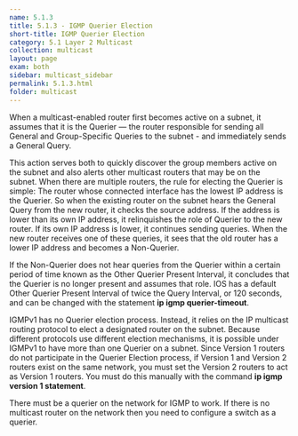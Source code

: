 ```yaml
---
name: 5.1.3
title: 5.1.3 - IGMP Querier Election
short-title: IGMP Querier Election
category: 5.1 Layer 2 Multicast 
collection: multicast
layout: page
exam: both
sidebar: multicast_sidebar
permalink: 5.1.3.html
folder: multicast
---
```

When a multicast-enabled router first becomes active on a subnet, it assumes that it is the Querier — the router responsible for sending all General and Group-Specific Queries to the subnet - and immediately sends a General Query.

This action serves both to quickly discover the group members active on the subnet and also alerts other multicast routers that may be on the subnet. When there are multiple routers, the rule for electing the Querier is simple: The router whose connected interface has the lowest IP address is the Querier. So when the existing router on the subnet hears the General Query from the new router, it checks the source address. If the address is lower than its own IP address, it relinquishes the role of Querier to the new router. If its own IP address is lower, it continues sending queries. When the new router receives one of these queries, it sees that the old router has a lower IP address and becomes a Non-Querier.

If the Non-Querier does not hear queries from the Querier within a certain period of time known as the Other Querier Present Interval, it concludes that the Querier is no longer present and assumes that role. IOS has a default Other Querier Present Interval of twice the Query Interval, or 120 seconds, and can be changed with the statement **ip igmp querier-timeout**.

IGMPv1 has no Querier election process. Instead, it relies on the IP multicast routing protocol to elect a designated router on the subnet. Because different protocols use different election mechanisms, it is possible under IGMPv1 to have more than one Querier on a subnet. Since Version 1 routers do not participate in the Querier Election process, if Version 1 and Version 2 routers exist on the same network, you must set the Version 2 routers to act as Version 1 routers. You must do this manually with the command **ip igmp version 1 statement**.

There must be a querier on the network for IGMP to work. If there is no multicast router on the network then you need to configure a switch as a querier.